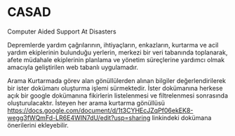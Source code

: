 # CASAD
Computer Aided Support At Disasters

Depremlerde yardım çağrılarının, ihtiyaçların, enkazların, kurtarma ve acil yardım ekiplerinin bulunduğu yerlerin, merkezi bir veri tabanında toplanarak, afete müdahale ekiplerinin planlama ve yönetim süreçlerine yardımcı olmak amacıyla geliştirilen web tabanlı uygulamadır.

Arama Kurtarmada görev alan gönüllülerden alınan bilgiler değerlendirilerek bir ister dokümanı oluşturma işlemi sürmektedir. İster dokümanına herkese açık bir google dokümanına fikirlerin listelenmesi ve filtrelenmesi sonrasında oluşturulacaktır. İsteyen her arama kurtarma gönüllüsü https://docs.google.com/document/d/1t3CYHEcJZqPf06ekEK8-wegg3fWQmFd-LR6E4WIN7dU/edit?usp=sharing linkindeki dokümana önerilerini ekleyebilir.
